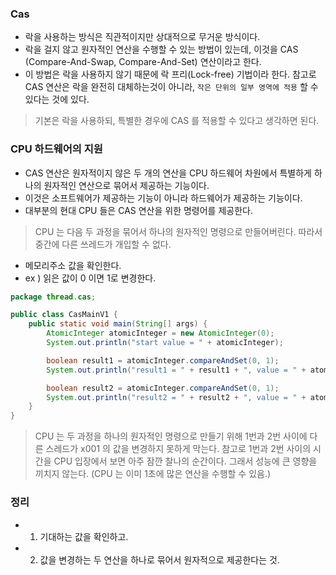 ### Cas 
- 락을 사용하는 방식은 직관적이지만 상대적으로 무거운 방식이다.
- 락을 걸지 않고 원자적인 연산을 수행할 수 있는 방법이 있는데, 이것을 CAS (Compare-And-Swap, Compare-And-Set) 연산이라고 한다.
- 이 방법은 락을 사용하지 않기 때문에 락 프리(Lock-free) 기법이라 한다. 참고로 CAS 연산은 락을 완전히 대체하는것이 아니라, `작은 단위의 일부 영역에 적용` 할 수 있다는 것에 있다.

> 기본은 락을 사용하되, 특별한 경우에 CAS 를 적용할 수 있다고 생각하면 된다.

### CPU 하드웨어의 지원
- CAS 연산은 원자적이지 않은 두 개의 연산을 CPU 하드웨어 차원에서 특별하게 하나의 원자적인 연산으로 묶어서 제공하는 기능이다.
- 이것은 소프트웨어가 제공하는 기능이 아니라 하드웨어가 제공하는 기능이다.
- 대부분의 현대 CPU 들은 CAS 연산을 위한 명령어를 제공한다.

> CPU 는 다음 두 과정을 묶어서 하나의 원자적인 명령으로 만들어버린다. 따라서 중간에 다른 쓰레드가 개입할 수 없다.
- 메모리주소 값을 확인한다.
- ex ) 읽은 값이 0 이면 1로 변경한다.
```java
package thread.cas;

public class CasMainV1 {
    public static void main(String[] args) {
        AtomicInteger atomicInteger = new AtomicInteger(0);
        System.out.println("start value = " + atomicInteger);

        boolean result1 = atomicInteger.compareAndSet(0, 1);
        System.out.println("result1 = " + result1 + ", value = " + atomicInteger.get());

        boolean result2 = atomicInteger.compareAndSet(0, 1);
        System.out.println("result2 = " + result2 + ", value = " + atomicInteger.get());
    }
}
```

> CPU 는 두 과정을 하나의 원자적인 명령으로 만들기 위해 1번과 2번 사이에 다른 스레드가 x001 의 값을 변경하지 못하게 막는다.
> 참고로 1번과 2번 사이의 시간을 CPU 입장에서 보면 아주 잠깐 찰나의 순간이다.
> 그래서 성능에 큰 영향을 끼치지 않는다. (CPU 는 이미 1초에 많은 연산을 수행할 수 있음.)

### 정리
- 1. 기대하는 값을 확인하고.
- 2. 값을 변경하는 두 연산을 하나로 묶어서 원자적으로 제공한다는 것.
